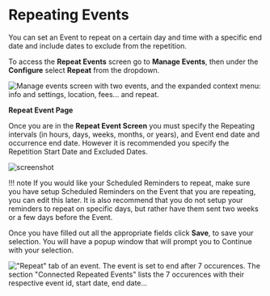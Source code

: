 # Repeating Events

You can set an Event to repeat on a certain day and time with a specific
end date and include dates to exclude from the repetition.

To access the **Repeat Events** screen go to **Manage Events**, then
under the **Configure** select **Repeat** from the dropdown.

![Manage events screen with two events, and the expanded context menu: info and settings, location, fees... and repeat.](../img/repeating_events.png)

**Repeat Event Page**

Once you are in the **Repeat Event Screen** you must specify the
Repeating intervals (in hours, days, weeks, months, or years), and Event
end date and occurrence end date. However it is recommended you specify
the Repetition Start Date and Excluded Dates.

![screenshot](../img/repeating_event_page.png)

!!! note
    If you would like your Scheduled Reminders to repeat, make
    sure you have setup Scheduled Reminders on the Event that you are
    repeating, you can edit this later. It is also recommend that you do not
    setup your reminders to repeat on specific days, but rather have them
    sent two weeks or a few days before the Event.

Once you have filled out all the appropriate fields click
**Save**, to save your selection. You will have a popup window that
will prompt you to Continue with your selection. 

!["Repeat" tab of an event. The event is set to end after 7 occurences. The section "Connected Repeated Events" lists the 7 occurences with their respective event id, start date, end date...](../img/repeated_event.png)

